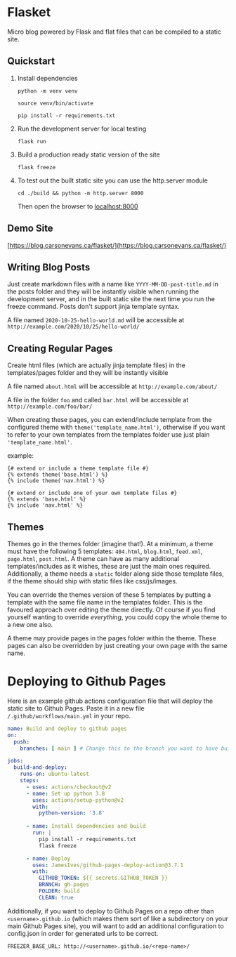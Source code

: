 # Flasket

Micro blog powered by Flask and flat files that can be compiled to a static site.

## Quickstart

1. Install dependencies

    `python -m venv venv`

    `source venv/bin/activate`

    `pip install -r requirements.txt`

2. Run the development server for local testing

    `flask run`

3. Build a production ready static version of the site

    `flask freeze`

4. To test out the built static site you can use the http.server module

    `cd ./build && python -m http.server 8000`

    Then open the browser to [localhost:8000](http://localhost:8000/)
    
## Demo Site

[https://blog.carsonevans.ca/flasket/](https://blog.carsonevans.ca/flasket/)

## Writing Blog Posts

Just create markdown files with a name like `YYYY-MM-DD-post-title.md` in the posts folder and they will be instantly visible when running the development server, and in the built static site the next time you run the freeze command. Posts don't support jinja template syntax.

A file named `2020-10-25-hello-world.md` will be accessible at `http://example.com/2020/10/25/hello-world/`

## Creating Regular Pages

Create html files (which are actually jinja template files) in the templates/pages folder and they will be instantly visible

A file named `about.html` will be accessible at `http://example.com/about/`

A file in the folder `foo` and called `bar.html` will be accessible at `http://example.com/foo/bar/`

When creating these pages, you can extend/include template from the configured theme with `theme('template_name.html')`, otherwise if you want to refer to your own templates from the templates folder use just plain `'template_name.html'`.

example:

```jinja
{# extend or include a theme template file #}
{% extends theme('base.html') %}
{% include theme('nav.html') %}

{# extend or include one of your own template files #}
{% extends 'base.html' %}
{% include 'nav.html' %}
```

## Themes

Themes go in the themes folder (imagine that!).  At a minimum, a theme must have the following 5 templates: `404.html`, `blog.html`, `feed.xml`, `page.html`, `post.html`.  A theme can have as many additional templates/includes as it wishes, these are just the main ones required.  Additionally, a theme needs a `static` folder along side those template files, if the theme should ship with static files like css/js/images.

You can override the themes version of these 5 templates by putting a template with the same file name in the templates folder. This is the favoured approach over editing the theme directly.  Of course if you find yourself wanting to override _everything_, you could copy the whole theme to a new one also.

A theme may provide pages in the pages folder within the theme.  These pages can also be overridden by just creating your own page with the same name.

# Deploying to Github Pages

Here is an example github actions configuration file that will deploy the static site to Github Pages.  Paste it in a new file `/.github/workflows/main.yml` in your repo.

```yml
name: Build and deploy to github pages
on:
  push:
    branches: [ main ] # Change this to the branch you want to have build every push

jobs:
  build-and-deploy:
    runs-on: ubuntu-latest
    steps:
      - uses: actions/checkout@v2
      - name: Set up python 3.8
        uses: actions/setup-python@v2
        with:
          python-version: '3.8'
      
      - name: Install dependencies and build
        run: |
          pip install -r requirements.txt
          flask freeze

      - name: Deploy
        uses: JamesIves/github-pages-deploy-action@3.7.1
        with:
          GITHUB_TOKEN: ${{ secrets.GITHUB_TOKEN }}
          BRANCH: gh-pages
          FOLDER: build
          CLEAN: true
```

Additionally, if you want to deploy to Github Pages on a repo other than `<username>.github.io` (which makes them sort of like a subdirectory on your main Github Pages site), you will want to add an additional configuration to config.json in order for generated urls to be correct.

`FREEZER_BASE_URL: http://<username>.github.io/<repo-name>/`
